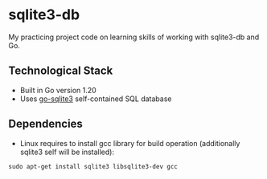 
# sqlite3-db

My practicing project code on learning skills of working with sqlite3-db and Go.

## Technological Stack

- Built in Go version 1.20
- Uses [go-sqlite3](https://github.com/mattn/go-sqlite3) self-contained SQL database

## Dependencies

- Linux requires to install gcc library for build operation (additionally sqlite3 self will be installed):
````
sudo apt-get install sqlite3 libsqlite3-dev gcc

````